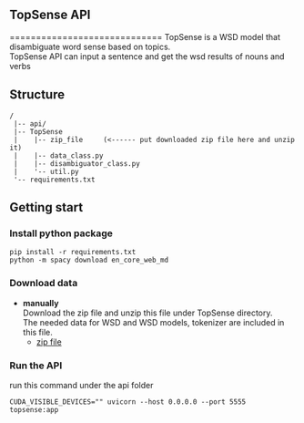 ## TopSense API
=============================
TopSense is a WSD model that disambiguate word sense based on topics.   
TopSense API can input a sentence and get the wsd results of nouns and verbs  

Structure
-------------------
```
/
 |-- api/
 |-- TopSense 
 |    |-- zip_file     (<------ put downloaded zip file here and unzip it)
 |    |-- data_class.py
 |    |-- disambiguator_class.py
 |    '-- util.py
 '-- requirements.txt
```

Getting start
-------------------
### Install python package
```
pip install -r requirements.txt
python -m spacy download en_core_web_md
```

### Download data  
 + **manually**  
   Download the zip file and unzip this file under TopSense directory.  
   The needed data for WSD and WSD models, tokenizer are included in this file.
   - [zip file]()

### Run the API
run this command under the api folder
```
CUDA_VISIBLE_DEVICES="" uvicorn --host 0.0.0.0 --port 5555 topsense:app
```

